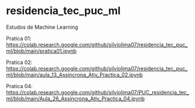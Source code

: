 # residencia_tec_puc_ml
Estudos de Machine Learning

Pratica 01:
https://colab.research.google.com/github/silviolima07/residencia_tec_puc_ml/blob/main/pratica01.ipynb

Pratica 02:
https://colab.research.google.com/github/silviolima07/residencia_tec_puc_ml/blob/main/aula_13_Assincrona_Ativ_Practica_02.ipynb

Pratica 04:
https://colab.research.google.com/github/silviolima07/PUC_residencia_tec_ml/blob/main/Aula_26_Assincrona_Ativ_Practica_04.ipynb
